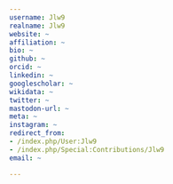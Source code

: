 ```yaml
---
username: Jlw9
realname: Jlw9
website: ~
affiliation: ~
bio: ~
github: ~
orcid: ~
linkedin: ~
googlescholar: ~
wikidata: ~
twitter: ~
mastodon-url: ~
meta: ~
instagram: ~
redirect_from:
- /index.php/User:Jlw9
- /index.php/Special:Contributions/Jlw9
email: ~

---
```

